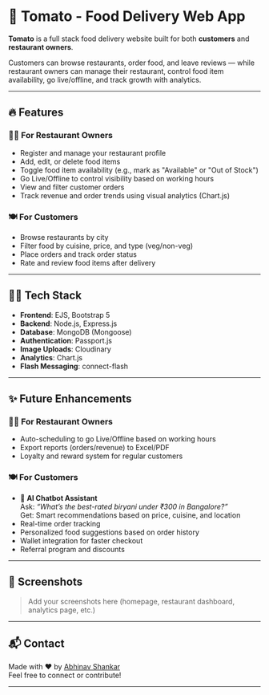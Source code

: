 
# 🍅 Tomato - Food Delivery Web App

**Tomato** is a full stack food delivery website built for both **customers** and **restaurant owners**.

Customers can browse restaurants, order food, and leave reviews — while restaurant owners can manage their restaurant, control food item availability, go live/offline, and track growth with analytics.

---

## 🔥 Features

### 👨‍🍳 For Restaurant Owners
- Register and manage your restaurant profile  
- Add, edit, or delete food items  
- Toggle food item availability (e.g., mark as "Available" or "Out of Stock")  
- Go Live/Offline to control visibility based on working hours  
- View and filter customer orders  
- Track revenue and order trends using visual analytics (Chart.js)  

### 🍽️ For Customers
- Browse restaurants by city  
- Filter food by cuisine, price, and type (veg/non-veg)  
- Place orders and track order status  
- Rate and review food items after delivery  

---

## 🧑‍💻 Tech Stack

- **Frontend**: EJS, Bootstrap 5  
- **Backend**: Node.js, Express.js  
- **Database**: MongoDB (Mongoose)  
- **Authentication**: Passport.js  
- **Image Uploads**: Cloudinary  
- **Analytics**: Chart.js  
- **Flash Messaging**: connect-flash  

---


## ✨ Future Enhancements

### 🧑‍🍳 For Restaurant Owners
- Auto-scheduling to go Live/Offline based on working hours  
- Export reports (orders/revenue) to Excel/PDF  
- Loyalty and reward system for regular customers  

### 🍽️ For Customers
- 🤖 **AI Chatbot Assistant**  
  Ask: *“What’s the best-rated biryani under ₹300 in Bangalore?”*  
  Get: Smart recommendations based on price, cuisine, and location  
- Real-time order tracking  
- Personalized food suggestions based on order history  
- Wallet integration for faster checkout  
- Referral program and discounts

---

## 📸 Screenshots

> Add your screenshots here (homepage, restaurant dashboard, analytics page, etc.)

---

## 📬 Contact

Made with ❤️ by [Abhinav Shankar](https://github.com/abhinavshankar17)  
Feel free to connect or contribute!

---
